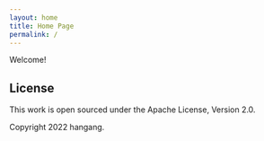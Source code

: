 ```yaml
---
layout: home
title: Home Page
permalink: /
---
```


Welcome!


## License

This work is open sourced under the Apache License, Version 2.0.

Copyright 2022 hangang.

